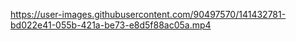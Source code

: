 

https://user-images.githubusercontent.com/90497570/141432781-bd022e41-055b-421a-be73-e8d5f88ac05a.mp4


